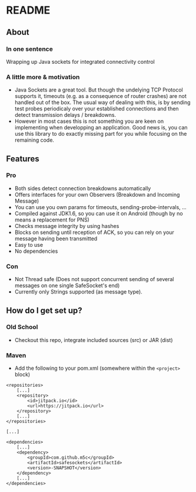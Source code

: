 # README #

## About ##

### In one sentence ###

Wrapping up Java sockets for integrated connectivity control

### A little more & motivation ###

* Java Sockets are a great tool. But though the undelying TCP Protocol supports it, timeouts (e.g. as a consequence of router crashes) are not handled out of the box. The usual way of dealing with this, is by sending test probes periodicaly over your established connections and then detect transmission delays / breakdowns.
* However in most cases this is not something you are keen on implementing when developping an application. Good news is, you can use this library to do exactly missing part for you while focusing on the remaining code.

## Features ##

### Pro ###

* Both sides detect connection breakdowns automatically
* Offers interfaces for your own Observers (Breakdown and Incoming Message)
* You can use you own params for timeouts, sending-probe-intervals, ...
* Compiled against JDK1.6, so you can use it on Android (though by no means a replacement for PNS)
* Checks message integrity by using hashes
* Blocks on sending until reception of ACK, so you can rely on your message having been transmitted
* Easy to use
* No dependencies

### Con ###

* Not Thread safe (Does not support concurrent sending of several messages on one single SafeSocket's end)
* Currently only Strings supported (as message type).

## How do I get set up? ##

### Old School ###
* Checkout this repo, integrate included sources (src) or JAR (dist) 

### Maven ###
* Add the following to your pom.xml (somewhere within the ```<project>``` block)

```
<repositories>
	[...]
	<repository>
		<id>jitpack.io</id>
		<url>https://jitpack.io</url>
	</repository>
	[...]
</repositories>

[...]

<dependencies>
	[...]
	<dependency>
		<groupId>com.github.m5c</groupId>
		<artifactId>safesockets</artifactId>
		<version>-SNAPSHOT</version>
	</dependency>
	[...]
</dependencies>
```
